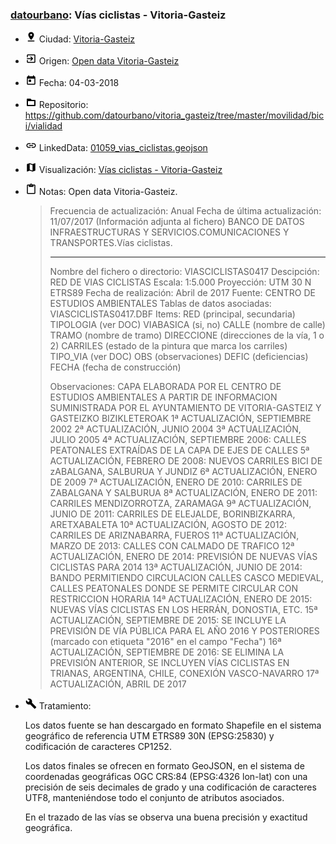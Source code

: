 ### [datourbano](https://github.com/datourbano): Vías ciclistas - Vitoria-Gasteiz

* ![](https://raw.githubusercontent.com/datourbano/simbologia/master/_/ubicacion_18.png) Ciudad: [Vitoria-Gasteiz](https://datourbano.github.io/vitoria_gasteiz)
* ![](https://raw.githubusercontent.com/datourbano/simbologia/master/_/origen_18.png) Origen: [Open data Vitoria-Gasteiz](http://www.vitoria-gasteiz.org/we001/was/we001Action.do?aplicacion=wb021&tabla=contenido&uid=app_j34_0080&idioma=es)
* ![](https://raw.githubusercontent.com/datourbano/simbologia/master/_/calendario_18.png) Fecha: 04-03-2018
* ![](https://raw.githubusercontent.com/datourbano/simbologia/master/_/carpeta_18.png) Repositorio: https://github.com/datourbano/vitoria_gasteiz/tree/master/movilidad/bici/vialidad
* ![](https://raw.githubusercontent.com/datourbano/simbologia/master/_/enlace_18.png) LinkedData: [01059_vias_ciclistas.geojson](https://raw.githubusercontent.com/datourbano/vitoria_gasteiz/master/movilidad/bici/vialidad/01059_vias_ciclistas.geojson)
* ![](https://raw.githubusercontent.com/datourbano/simbologia/master/_/mapa_18.png) Visualización: [Vías ciclistas - Vitoria-Gasteiz](https://datourbano.github.io/vitoria_gasteiz/movilidad/bici/vialidad/01059_vias_ciclistas)
* ![](https://raw.githubusercontent.com/datourbano/simbologia/master/_/notas_18.png) Notas: Open data Vitoria-Gasteiz.
  >Frecuencia de actualización: Anual
  >Fecha de última actualización: 11/07/2017
  >(Información adjunta al fichero)
  >BANCO DE DATOS
  >INFRAESTRUCTURAS Y SERVICIOS.COMUNICACIONES Y TRANSPORTES.Vías ciclistas.
  >__________________________________________
  >Nombre del fichero o directorio: VIASCICLISTAS0417
  >Descipción: RED DE VIAS CICLISTAS
  >Escala: 1:5.000
  >Proyección: UTM 30 N ETRS89
  >Fecha de realización: Abril de 2017
  >Fuente: CENTRO DE ESTUDIOS AMBIENTALES
  >Tablas de datos asociadas: VIASCICLISTAS0417.DBF
  >Items: RED (principal, secundaria)
  >TIPOLOGIA (ver DOC)
  >VIABASICA (si, no)
  >CALLE (nombre de calle)
  >TRAMO (nombre de tramo)
  >DIRECCIONE (direcciones de la vía, 1 o 2)
  >CARRILES (estado de la pintura que marca los carriles)
  >TIPO_VIA (ver DOC)
  >OBS (observaciones)
  >DEFIC (deficiencias)
  >FECHA (fecha de construcción)
  >
  >Observaciones:
  >CAPA ELABORADA POR EL CENTRO DE ESTUDIOS AMBIENTALES A PARTIR DE INFORMACION SUMINISTRADA POR EL AYUNTAMIENTO DE VITORIA-GASTEIZ Y GASTEIZKO BIZIKLETEROAK
  >1ª ACTUALIZACIÓN, SEPTIEMBRE 2002
  >2ª ACTUALIZACIÓN, JUNIO 2004
  >3ª ACTUALIZACIÓN, JULIO 2005
  >4ª ACTUALIZACIÓN, SEPTIEMBRE 2006: CALLES PEATONALES EXTRAÍDAS DE LA CAPA DE EJES DE CALLES
  >5ª ACTUALIZACIÓN, FEBRERO DE 2008: NUEVOS CARRILES BICI DE zABALGANA, SALBURUA Y JUNDIZ
  >6ª ACTUALIZACIÓN, ENERO DE 2009
  >7ª ACTUALIZACIÓN, ENERO DE 2010: CARRILES DE ZABALGANA Y SALBURUA
  >8ª ACTUALIZACIÓN, ENERO DE 2011: CARRILES MENDIZORROTZA, ZARAMAGA
  >9ª ACTUALIZACIÓN, JUNIO DE 2011: CARRILES DE ELEJALDE, BORINBIZKARRA, ARETXABALETA
  >10ª ACTUALIZACIÓN, AGOSTO DE 2012: CARRILES DE ARIZNABARRA, FUEROS
  >11ª ACTUALIZACIÓN, MARZO DE 2013: CALLES CON CALMADO DE TRAFICO
  >12ª ACTUALIZACIÓN, ENERO DE 2014: PREVISIÓN DE NUEVAS VÍAS CICLISTAS PARA 2014
  >13ª ACTUALIZACIÓN, JUNIO DE 2014: BANDO PERMITIENDO CIRCULACION CALLES CASCO MEDIEVAL, CALLES PEATONALES DONDE SE PERMITE CIRCULAR CON RESTRICCION HORARIA
  >14ª ACTUALIZACIÓN, ENERO DE 2015: NUEVAS VÍAS CICLISTAS EN LOS HERRÁN, DONOSTIA, ETC.
  >15ª ACTUALIZACIÓN, SEPTIEMBRE DE 2015: SE INCLUYE LA PREVISIÓN DE VÍA PÚBLICA PARA EL AÑO 2016 Y POSTERIORES (marcado con etiqueta "2016" en el campo "Fecha")
  >16ª ACTUALIZACIÓN, SEPTIEMBRE DE 2016: SE ELIMINA LA PREVISIÓN ANTERIOR, SE INCLUYEN VÍAS CICLISTAS EN TRIANAS, ARGENTINA, CHILE, CONEXIÓN VASCO-NAVARRO
  >17ª ACTUALIZACIÓN, ABRIL DE 2017
* ![](https://raw.githubusercontent.com/datourbano/simbologia/master/_/herramienta_18.png) Tratamiento:

  Los datos fuente se han descargado en formato Shapefile en el sistema geográfico de referencia UTM ETRS89 30N (EPSG:25830) y codificación de caracteres CP1252.

  Los datos finales se ofrecen en formato GeoJSON, en el sistema de coordenadas geográficas OGC CRS:84 (EPSG:4326 lon-lat) con una precisión de seis decimales de grado y una codificación de caracteres UTF8, manteniéndose todo el conjunto de atributos asociados.

  En el trazado de las vías se observa una buena precisión y exactitud geográfica.
